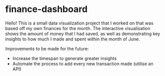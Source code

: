 # finance-dashboard
Hello! This is a small data visualization project that I worked on that was based off my own finances for the month. 
The interactive visualisation shows the amount of money that I had saved, as well as demonstrating key insights to how much I made and spent within the month of June. 

Improvements to be made for the future: 
- Increase the timespan to generate greater insights
- Automate the process to add every new transaction made (utilise an API)
